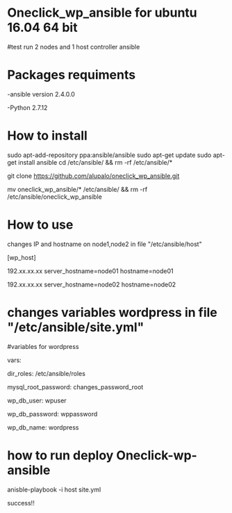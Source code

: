 # Oneclick_wp_ansible for ubuntu 16.04 64 bit 

#test run 2 nodes and 1 host controller ansible


# Packages requiments

-ansible version 2.4.0.0

-Python 2.7.12



# How to install 
sudo apt-add-repository ppa:ansible/ansible
sudo 
apt-get update
sudo apt-get install ansible
cd /etc/ansible/ && rm -rf /etc/ansible/*

git clone https://github.com/alupalo/oneclick_wp_ansible.git 

mv oneclick_wp_ansible/* /etc/ansible/ && rm -rf /etc/ansible/oneclick_wp_ansible



# How to use 
changes IP and hostname on node1,node2 in file "/etc/ansible/host"



[wp_host]

192.xx.xx.xx server_hostname=node01 hostname=node01

192.xx.xx.xx server_hostname=node02 hostname=node02




# changes variables wordpress in file "/etc/ansible/site.yml"


#variables for wordpress
 
vars:
   
  dir_roles: /etc/ansible/roles
   
  mysql_root_password: changes_password_root
   
  wp_db_user: wpuser
   
  wp_db_password: wppassword
   
  wp_db_name: wordpress



# how to run deploy Oneclick-wp-ansible

anisble-playbook -i host site.yml



success!!

